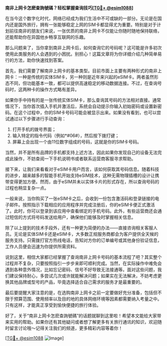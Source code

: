 **南非上网卡怎麽查詢號碼？轻松掌握查询技巧[[TG💪+ @esim1088](https://t.me/s/esim1088)]**

在当今这个数字化时代，网络已经成为我们生活中不可或缺的一部分。无论是在国内还是国外旅行，拥有一张能够稳定上网的SIM卡都显得尤为重要。特别是对于计划前往南非的朋友们来说，一张优质的南非上网卡不仅能让你随时随地保持联络，还能帮助你在异国他乡畅享互联网的乐趣。

那么问题来了，当你拿到南非上网卡后，如何查询它的号码呢？这可能是许多初次使用此类服务的人会遇到的小困扰。别担心！这篇文章将为你详细介绍几种简单易行的方法，助你快速找到答案。

首先，我们需要了解南非上网卡的基本类型。目前市面上主要有两种形式的南非上网卡：一种是传统的实体SIM卡，另一种则是近年来兴起的eSIM卡。两者虽然形态不同，但功能基本一致，都可以提供高速稳定的移动数据连接。不过，在查询号码时，这两种卡的操作方式略有差异。

如果你手中持有的是一张传统实体SIM卡，那么查询其号码的方法相对直接。通常情况下，当你首次插入手机并激活后，系统会自动提示你输入初始密码或设置新密码。在这个过程中，你的SIM卡号码可能会被显示出来。如果没有看到，也可以尝试通过以下步骤进行手动查询：

1. 打开手机的拨号界面；
2. 输入特定的指令代码（例如*#06#），然后按下拨打键；
3. 屏幕上会出现一个由11位数字组成的号码，这就是你的SIM卡号码。

当然，并不是所有品牌的手机都支持上述方法，因此如果你发现自己的设备无法完成此操作，不妨查阅一下手机说明书或者联系运营商客服寻求帮助。

接下来，让我们来看看对于eSIM卡用户而言，该如何获取其号码信息。随着科技的进步，越来越多的智能手机开始支持eSIM技术，这种无需物理插槽的设计让携带变得更加方便。然而，由于eSIM并未以实体卡片的形式存在，所以查询号码的过程也稍显复杂一点。

一般来说，当你购买了一张eSIM卡之后，会收到一份包含激活码和登录链接的电子邮件。按照指示下载相应的应用程序并完成注册后，你的eSIM卡便正式激活了。此时，你可以登录到该应用中查看绑定的手机号码。此外，有些运营商还会通过短信的方式将号码发送给用户，确保他们能够及时掌握相关信息。

除了以上提到的技术手段外，还有一种更为简便的办法——直接咨询相关客服人员。无论是实体SIM卡还是eSIM卡，大多数正规服务商都会为客户提供全天候的服务支持。只需拨打官方热线电话，告知对方你的订单编号或其他身份验证信息，工作人员便会迅速为你提供所需资料。

说到这里，相信大家都已经掌握了查询南非上网卡号码的基本流程了吧？其实整个过程并不复杂，只要按照指引一步步来即可顺利完成。当然，在实际操作中难免会遇到各种意外情况，比如忘记密码、信号不好导致无法接通等。面对这些问题，我们建议保持耐心，多尝试几次或许就能解决问题；如果实在无法解决，不妨考虑更换其他品牌或型号的产品，毕竟选择适合自己需求的服务才是最重要的。

最后要提醒大家注意的是，在选购南非上网卡之前一定要做好充分准备，包括但不限于预算范围、使用频率以及目的地的具体网络环境等因素都需要纳入考量之中。只有这样，才能真正享受到愉快便捷的旅行体验。

好了，关于“南非上网卡怎麽查詢號碼”的话题就聊到这里啦！希望本文能给大家带来实用的帮助。如果你还有其他疑问或者想了解更多有关旅行通讯的知识，欢迎随时留言讨论哦～记得关注我们的频道，更多精彩内容等着你！

[[TG💪+ @esim1088](https://t.me/s/esim1088) ![Image](https://i.postimg.cc/4NQfJmqS/Snipaste-2025-05-13-00-14-12.png)]
